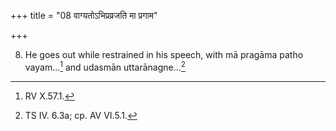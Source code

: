 +++
title = "08 वाग्यतोऽभिप्रव्रजति मा प्रगाम"

+++

8. He goes out while restrained in his speech, with mā pragāma patho vayam...[^1] and udasmān uttarānagne...[^2]  


[^1]: RV X.57.1.  

[^2]: TS IV. 6.3a; cp. AV VI.5.1.
